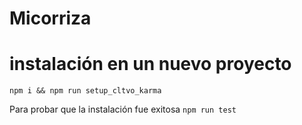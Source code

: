# Micorriza

# instalación en un nuevo proyecto
`npm i && npm run setup_cltvo_karma`

Para probar que la instalación fue exitosa
`npm run test`
